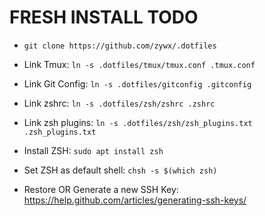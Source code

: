 # FRESH INSTALL TODO

* ```git clone https://github.com/zywx/.dotfiles```

* Link Tmux: ```ln -s .dotfiles/tmux/tmux.conf .tmux.conf```

* Link Git Config: ```ln -s .dotfiles/gitconfig .gitconfig```

* Link zshrc: ```ln -s .dotfiles/zsh/zshrc .zshrc```

* Link zsh plugins: ```ln -s .dotfiles/zsh/zsh_plugins.txt .zsh_plugins.txt```

* Install ZSH: ```sudo apt install zsh```

* Set ZSH as default shell: ```chsh -s $(which zsh)```

* Restore OR Generate a new SSH Key: https://help.github.com/articles/generating-ssh-keys/
